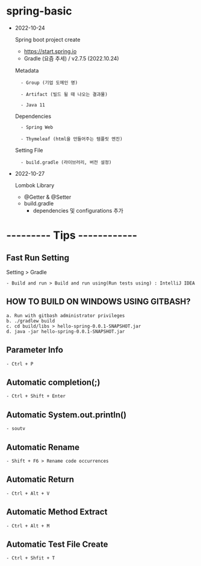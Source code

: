 # spring-basic

* 2022-10-24

    Spring boot project create 
    - https://start.spring.io
    - Gradle (요즘 추세) / v2.7.5 (2022.10.24) 

    Metadata
	
        - Group (기업 도메인 명)
		
        - Artifact (빌드 될 때 나오는 결과물)
		
        - Java 11 

    Dependencies
	
        - Spring Web 
		
        - Thymeleaf (html을 만들어주는 템플릿 엔진)

    Setting File

        - build.gradle (라이브러리, 버전 설정)


* 2022-10-27

  Lombok Library
  - @Getter & @Setter
  - build.gradle
      - dependencies 및 configurations 추가 

  
# --------- Tips ------------
## Fast Run Setting
Setting > Gradle

    - Build and run > Build and run using(Run tests using) : IntelliJ IDEA 

## HOW TO BUILD ON WINDOWS USING GITBASH?
    a. Run with gitbash administrator privileges
    b. ./gradlew build
	c. cd build/libs > hello-spring-0.0.1-SNAPSHOT.jar
	d. java -jar hello-spring-0.0.1-SNAPSHOT.jar

## Parameter Info
    - Ctrl + P

## Automatic completion(;)
    - Ctrl + Shift + Enter 

## Automatic System.out.println()
    - soutv 

## Automatic Rename
    - Shift + F6 > Rename code occurrences 

## Automatic Return
    - Ctrl + Alt + V 

## Automatic Method Extract
    - Ctrl + Alt + M

## Automatic Test File Create
    - Ctrl + Shfit + T